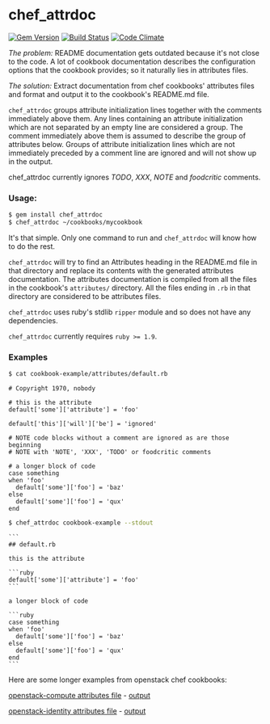 chef_attrdoc
============
[![Gem Version](https://badge.fury.io/rb/chef_attrdoc.png)](http://badge.fury.io/rb/chef_attrdoc)
[![Build Status](https://travis-ci.org/mapleoin/chef_attrdoc.svg?branch=master)](https://travis-ci.org/mapleoin/chef_attrdoc)
[![Code Climate](https://codeclimate.com/github/mapleoin/chef_attrdoc.png)](https://codeclimate.com/github/mapleoin/chef_attrdoc)

*The problem:* README documentation gets outdated because it's not close to the code. A lot of cookbook documentation describes the configuration options that the cookbook provides; so it naturally lies in attributes files.

*The solution:* Extract documentation from chef cookbooks' attributes files and format and output it to the cookbook's README.md file.

`chef_attrdoc` groups attribute initialization lines together with the comments immediately above them. Any lines containing an attribute initialization which are not separated by an empty line are considered a group. The comment immediately above them is assumed to describe the group of attributes below. Groups of attribute initialization lines which are not immediately preceded by a comment line are ignored and will not show up in the output.

chef_attrdoc currently ignores *TODO*, *XXX*, *NOTE* and *foodcritic* comments.

### Usage:

```bash
$ gem install chef_attrdoc
$ chef_attrdoc ~/cookbooks/mycookbook
```

It's that simple. Only one command to run and `chef_attrdoc` will know how to do the rest.

`chef_attrdoc` will try to find an Attributes heading in the README.md file in that directory and replace its contents with the generated attributes documentation. The attributes documentation is compiled from all the files in the cookbook's `attributes/` directory. All the files ending in `.rb` in that directory are considered to be attributes files.

`chef_attrdoc` uses ruby's stdlib `ripper` module and so does not have any dependencies.

`chef_attrdoc` currently requires `ruby >= 1.9`.

### Examples

```bash
$ cat cookbook-example/attributes/default.rb
```
    # Copyright 1970, nobody

    # this is the attribute
    default['some']['attribute'] = 'foo'

    default['this']['will']['be'] = 'ignored'

    # NOTE code blocks without a comment are ignored as are those beginning
    # NOTE with 'NOTE', 'XXX', 'TODO' or foodcritic comments

    # a longer block of code
    case something
    when 'foo'
      default['some']['foo'] = 'baz'
    else
      default['some']['foo'] = 'qux'
    end
```bash
$ chef_attrdoc cookbook-example --stdout
```
    ```
    ## default.rb

    this is the attribute

    ```ruby
    default['some']['attribute'] = 'foo'
    ```

    a longer block of code

    ```ruby
    case something
    when 'foo'
      default['some']['foo'] = 'baz'
    else
      default['some']['foo'] = 'qux'
    end
    ```

Here are some longer examples from openstack chef cookbooks:

[openstack-compute attributes file](https://github.com/stackforge/cookbook-openstack-compute/blob/aa42f5c09a445cde7267e4b4d00a6ce893aa481e/attributes/default.rb) - [output](https://gist.github.com/mapleoin/6886586)

[openstack-identity attributes file](https://github.com/stackforge/cookbook-openstack-identity/blob/2e6b8b9c6788ae28fbc362c77c53a51c040b49a6/attributes/default.rb) - [output](https://gist.github.com/mapleoin/6886493)
